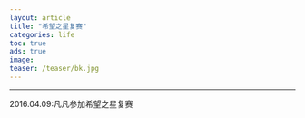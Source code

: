 ```yaml
---
layout: article
title: "希望之星复赛"
categories: life
toc: true
ads: true
image:
teaser: /teaser/bk.jpg
---
```


---


2016.04.09:凡凡参加希望之星复赛